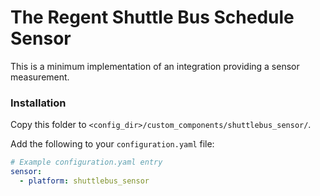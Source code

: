 # The Regent Shuttle Bus Schedule Sensor

This is a minimum implementation of an integration providing a sensor measurement.

### Installation

Copy this folder to `<config_dir>/custom_components/shuttlebus_sensor/`.

Add the following to your `configuration.yaml` file:

```yaml
# Example configuration.yaml entry
sensor:
  - platform: shuttlebus_sensor
```
